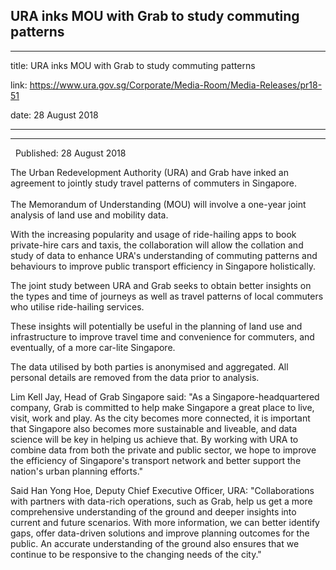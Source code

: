 ## URA inks MOU with Grab to study commuting patterns
---
title: URA inks MOU with Grab to study commuting patterns

link: https://www.ura.gov.sg/Corporate/Media-Room/Media-Releases/pr18-51

date: 28 August 2018

---

--------------------------------------------------

  Published: 28 August 2018

The Urban Redevelopment Authority (URA) and Grab have inked an agreement to jointly study travel patterns of commuters in Singapore.  
   
The Memorandum of Understanding (MOU) will involve a one-year joint analysis of land use and mobility data.

With the increasing popularity and usage of ride-hailing apps to book private-hire cars and taxis, the collaboration will allow the collation and study of data to enhance URA's understanding of commuting patterns and behaviours to improve public transport efficiency in Singapore holistically.

The joint study between URA and Grab seeks to obtain better insights on the types and time of journeys as well as travel patterns of local commuters who utilise ride-hailing services.

These insights will potentially be useful in the planning of land use and infrastructure to improve travel time and convenience for commuters, and eventually, of a more car-lite Singapore.

The data utilised by both parties is anonymised and aggregated. All personal details are removed from the data prior to analysis.

Lim Kell Jay, Head of Grab Singapore said: "As a Singapore-headquartered company, Grab is committed to help make Singapore a great place to live, visit, work and play. As the city becomes more connected, it is important that Singapore also becomes more sustainable and liveable, and data science will be key in helping us achieve that. By working with URA to combine data from both the private and public sector, we hope to improve the efficiency of Singapore's transport network and better support the nation's urban planning efforts."

Said Han Yong Hoe, Deputy Chief Executive Officer, URA: "Collaborations with partners with data-rich operations, such as Grab, help us get a more comprehensive understanding of the ground and deeper insights into current and future scenarios. With more information, we can better identify gaps, offer data-driven solutions and improve planning outcomes for the public. An accurate understanding of the ground also ensures that we continue to be responsive to the changing needs of the city."